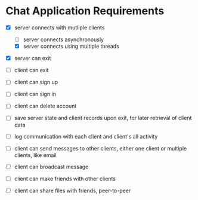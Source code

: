 # Chat Application Requirements

- [x] server connects with mutliple clients
    - [ ] server connects asynchronously
    - [x] server connects using multiple threads

- [x] server can exit

- [ ] client can exit

- [ ] client can sign up

- [ ] client can sign in

- [ ] client can delete account

- [ ] save server state and client records upon exit, for later retrieval of client data

- [ ] log communication with each client and client's all activity

- [ ] client can send messages to other clients, either one client or multiple clients, like email

- [ ] client can broadcast message

- [ ] client can make friends with other clients

- [ ] client can share files with friends, peer-to-peer